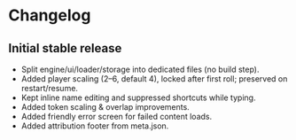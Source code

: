 # Changelog

## Initial stable release
- Split engine/ui/loader/storage into dedicated files (no build step).
- Added player scaling (2–6, default 4), locked after first roll; preserved on restart/resume.
- Kept inline name editing and suppressed shortcuts while typing.
- Added token scaling & overlap improvements.
- Added friendly error screen for failed content loads.
- Added attribution footer from meta.json.
